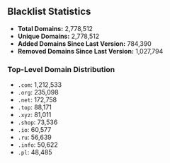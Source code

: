 ## Blacklist Statistics

- **Total Domains:** 2,778,512
- **Unique Domains:** 2,778,512
- **Added Domains Since Last Version:** 784,390
- **Removed Domains Since Last Version:** 1,027,794

### Top-Level Domain Distribution

-  `.com`: 1,212,533
-  `.org`: 235,098
-  `.net`: 172,758
-  `.top`: 88,171
-  `.xyz`: 81,011
-  `.shop`: 73,536
-  `.io`: 60,577
-  `.ru`: 56,639
-  `.info`: 50,622
-  `.pl`: 48,485
